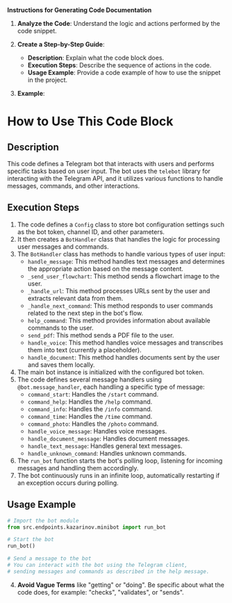 **Instructions for Generating Code Documentation**

1. **Analyze the Code**: Understand the logic and actions performed by the code snippet.

2. **Create a Step-by-Step Guide**:
    - **Description**: Explain what the code block does.
    - **Execution Steps**: Describe the sequence of actions in the code.
    - **Usage Example**: Provide a code example of how to use the snippet in the project.

3. **Example**:

How to Use This Code Block
=========================================================================================

Description
-------------------------
This code defines a Telegram bot that interacts with users and performs specific tasks based on user input. The bot uses the `telebot` library for interacting with the Telegram API, and it utilizes various functions to handle messages, commands, and other interactions.

Execution Steps
-------------------------
1. The code defines a `Config` class to store bot configuration settings such as the bot token, channel ID, and other parameters.
2. It then creates a `BotHandler` class that handles the logic for processing user messages and commands.
3. The `BotHandler` class has methods to handle various types of user input:
    - `handle_message`: This method handles text messages and determines the appropriate action based on the message content.
    - `_send_user_flowchart`: This method sends a flowchart image to the user.
    - `_handle_url`: This method processes URLs sent by the user and extracts relevant data from them.
    - `_handle_next_command`: This method responds to user commands related to the next step in the bot's flow.
    - `help_command`: This method provides information about available commands to the user.
    - `send_pdf`: This method sends a PDF file to the user.
    - `handle_voice`: This method handles voice messages and transcribes them into text (currently a placeholder).
    - `handle_document`: This method handles documents sent by the user and saves them locally.
4. The main bot instance is initialized with the configured bot token.
5. The code defines several message handlers using `@bot.message_handler`, each handling a specific type of message:
    - `command_start`: Handles the `/start` command.
    - `command_help`: Handles the `/help` command.
    - `command_info`: Handles the `/info` command.
    - `command_time`: Handles the `/time` command.
    - `command_photo`: Handles the `/photo` command.
    - `handle_voice_message`: Handles voice messages.
    - `handle_document_message`: Handles document messages.
    - `handle_text_message`: Handles general text messages.
    - `handle_unknown_command`: Handles unknown commands.
6. The `run_bot` function starts the bot's polling loop, listening for incoming messages and handling them accordingly.
7. The bot continuously runs in an infinite loop, automatically restarting if an exception occurs during polling.

Usage Example
-------------------------

```python
# Import the bot module
from src.endpoints.kazarinov.minibot import run_bot

# Start the bot
run_bot()

# Send a message to the bot
# You can interact with the bot using the Telegram client, 
# sending messages and commands as described in the help message.
```

4. **Avoid Vague Terms** like "getting" or "doing". Be specific about what the code does, for example: "checks", "validates", or "sends".